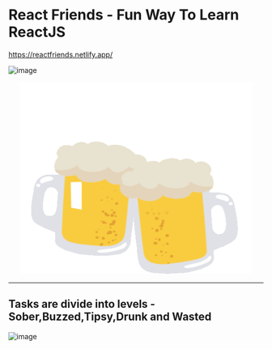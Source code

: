 # React Friends - Fun Way To Learn ReactJS
https://reactfriends.netlify.app/

![image](https://user-images.githubusercontent.com/39768115/117771295-92366480-b253-11eb-8e78-97be8a3330da.png)

<p align="center">
  <img width="460" height="380" src="https://github.com/codingyoga/reactjs-friends/blob/dev/src/assets/beer.gif">
</p>

---
## Tasks are divide into levels - Sober,Buzzed,Tipsy,Drunk and Wasted 

![image](https://user-images.githubusercontent.com/39768115/117771118-64512000-b253-11eb-915f-fae33f6745ac.png)
